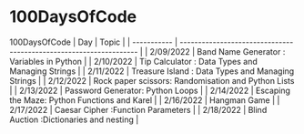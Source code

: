# 100DaysOfCode
100DaysOfCode
| Day         | Topic                                                              |
| ----------- | ------------------------------------------------------------------ |
| 2/09/2022   | Band Name Generator : Variables in Python                          |
| 2/10/2022   | Tip Calculator : Data Types and Managing Strings                   |
| 2/11/2022   | Treasure Island : Data Types and Managing Strings                  |
| 2/12/2022   | Rock paper scissors: Randomisation and Python Lists                |
| 2/13/2022   | Password Generator: Python Loops                                   |
| 2/14/2022   | Escaping the Maze: Python Functions and Karel                      |
| 2/16/2022   | Hangman Game                                                       |
| 2/17/2022   | Caesar Cipher :Function Parameters                                 |
| 2/18/2022   | Blind Auction :Dictionaries and nesting                            |